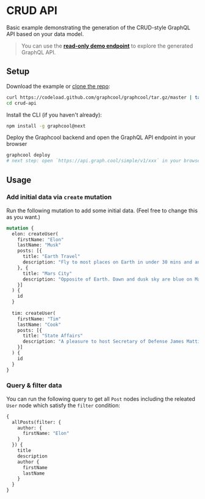 # CRUD API

Basic example demonstrating the generation of the CRUD-style GraphQL API based on your data model.

> You can use the **[read-only demo endpoint](https://graphqlbin.com/LgqiP)** to explore the generated GraphQL API.

## Setup

Download the example or [clone the repo](https://github.com/graphcool/graphcool):

```sh
curl https://codeload.github.com/graphcool/graphcool/tar.gz/master | tar -xz --strip=2 graphcool-master/examples/crud-api
cd crud-api
```

Install the CLI (if you haven't already):

```sh
npm install -g graphcool@next
```

Deploy the Graphcool backend and open the GraphQL API endpoint in your browser

```sh
graphcool deploy
# next step: open `https://api.graph.cool/simple/v1/xxx` in your browser
```

## Usage

### Add initial data via `create` mutation

Run the following mutation to add some initial data. (Feel free to change this as you want.)

```graphql
mutation {
  elon: createUser(
    firstName: "Elon"
    lastName: "Musk"
    posts: [{
      title: "Earth Travel"
      description: "Fly to most places on Earth in under 30 mins and anywhere in under 60. Cost per seat should be about the same as full fare economy in an aircraft. Forgot to mention that."
    }, {
      title: "Mars City"
      description: "Opposite of Earth. Dawn and dusk sky are blue on Mars and day sky is red."
    }]
  ) {
    id
  }
  
  tim: createUser(
    firstName: "Tim"
    lastName: "Cook"
    posts: [{
      title: "State Affairs"
      description: "A pleasure to host Secretary of Defense James Mattis at Amazon HQ in Seattle today"
    }]
  ) {
    id
  }
}
```

### Query & filter data

You can run the following query to get all `Post` nodes including the releated `User` node which satisfy the `filter` condition:

```graphql
{
  allPosts(filter: {
    author: {
      firstName: "Elon"
    }
  }) {
    title
    description
    author {
      firstName
      lastName
    }
  }
}
```
